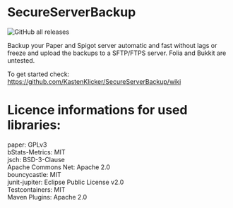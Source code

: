# SecureServerBackup
<img alt="GitHub all releases" src="https://img.shields.io/github/downloads/kastenklicker/secureserverbackup/total?color=green&logo=github&style=flat-square">

Backup your Paper and Spigot server automatic and fast without lags or freeze and upload the backups to a SFTP/FTPS server.
Folia and Bukkit are untested.

To get started check: https://github.com/KastenKlicker/SecureServerBackup/wiki

# Licence informations for used libraries:

paper: GPLv3<br>
bStats-Metrics: MIT<br>
jsch: BSD-3-Clause<br>
Apache Commons Net: Apache 2.0<br>
bouncycastle: MIT<br>
junit-jupiter: Eclipse Public License v2.0<br>
Testcontainers: MIT<br>
Maven Plugins: Apache 2.0<br>
